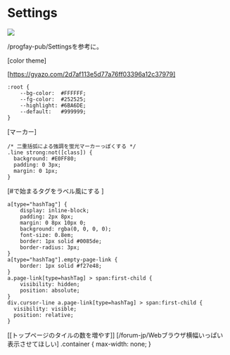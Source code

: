 # Settings



![](https://i.gyazo.com/641dfa2be02c3674241a26f4d64af4e8.png)

/progfay-pub/Settingsを参考に。

[color theme]

[https://gyazo.com/2d7af113e5d77a76ff03396a12c37979]

    :root {
   		--bg-color:  #FFFFFF;
   		--fg-color:  #252525;
   		--highlight: #6BA6DE;
   		--default:   #999999;
    }

[マーカー]

    /* 二重括弧による強調を蛍光マーカーっぽくする */
    .line strong:not([class]) { 
      background: #E0FF80;
      padding: 0 3px;
      margin: 0 1px;
    }

[#で始まるタグをラベル風にする ]

    a[type="hashTag"] {
   		display: inline-block;
      	padding: 2px 8px;
        margin: 0 8px 10px 0;
        background: rgba(0, 0, 0, 0);
        font-size: 0.8em;
        border: 1px solid #0085de;
        border-radius: 3px;
    }
    a[type="hashTag"].empty-page-link {
    	border: 1px solid #f27e48;
    }
    a.page-link[type=hashTag] > span:first-child {
    	visibility: hidden;
      	position: absolute;
    }
    div.cursor-line a.page-link[type=hashTag] > span:first-child {
      visibility: visible;
      position: relative;
    }
   [[トップページのタイルの数を増やす]] [/forum-jp/Webブラウザ横幅いっぱい表示させてほしい]
    .container {
      max-width: none;
      }


